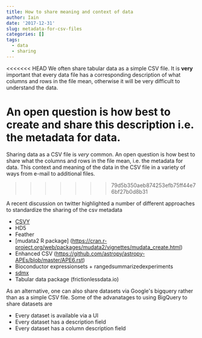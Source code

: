 ```yaml
---
title: How to share meaning and context of data
author: Iain
date: '2017-12-31'
slug: metadata-for-csv-files
categories: []
tags:
  - data
  - sharing
---
```


<<<<<<< HEAD
We often share tabular data as a simple CSV file. It is **very** important that every data file has a corresponding description of what columns and rows in the file mean, otherwise it will be very difficult to understand the data.

An open question is how best to create and share this description i.e. the metadata for data.
=======
Sharing data as a CSV file is *very* common. An open question is how best to share what the columns and rows in the file mean, i.e. the metadata for data.  This context and meaning of the data in the CSV file in a variety of ways from e-mail to additional files. 
>>>>>>> 79d5b350aeb874253efb75ff44e76bf27b0d8b31

A recent discussion on twitter highlighted a number of different approaches to standardize the sharing of the csv metadata  

* [CSVY](http://csvy.org/)
* HD5
* Feather
* [mudata2 R package] 
(https://cran.r-project.org/web/packages/mudata2/vignettes/mudata_create.html)
* Enhanced CSV (https://github.com/astropy/astropy-APEs/blob/master/APE6.rst)
* Bioconductor expressionsets + rangedsummarizedexperiments
* [sdmx](http://sdmx.org)
* Tabular data package (frictionlessdata.io)

As an alternative, one can also share datasets via Google's bigquery rather than as a simple CSV file. Some of the advanatages to using BigQuery to share datasets are
* Every dataset is available via a UI
* Every dataset has a description field
* Every dataset has a column description field
